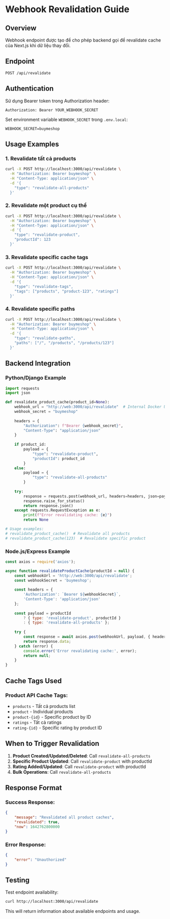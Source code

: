 # Webhook Revalidation Guide

## Overview
Webhook endpoint được tạo để cho phép backend gọi để revalidate cache của Next.js khi dữ liệu thay đổi.

## Endpoint
```
POST /api/revalidate
```

## Authentication
Sử dụng Bearer token trong Authorization header:
```
Authorization: Bearer YOUR_WEBHOOK_SECRET
```

Set environment variable `WEBHOOK_SECRET` trong `.env.local`:
```
WEBHOOK_SECRET=buymeshop
```

## Usage Examples

### 1. Revalidate tất cả products
```bash
curl -X POST http://localhost:3000/api/revalidate \
  -H "Authorization: Bearer buymeshop" \
  -H "Content-Type: application/json" \
  -d '{
    "type": "revalidate-all-products"
  }'
```

### 2. Revalidate một product cụ thể
```bash
curl -X POST http://localhost:3000/api/revalidate \
  -H "Authorization: Bearer buymeshop" \
  -H "Content-Type: application/json" \
  -d '{
    "type": "revalidate-product",
    "productId": 123
  }'
```

### 3. Revalidate specific cache tags
```bash
curl -X POST http://localhost:3000/api/revalidate \
  -H "Authorization: Bearer buymeshop" \
  -H "Content-Type: application/json" \
  -d '{
    "type": "revalidate-tags",
    "tags": ["products", "product-123", "ratings"]
  }'
```

### 4. Revalidate specific paths
```bash
curl -X POST http://localhost:3000/api/revalidate \
  -H "Authorization: Bearer buymeshop" \
  -H "Content-Type: application/json" \
  -d '{
    "type": "revalidate-paths",
    "paths": ["/", "/products", "/products/123"]
  }'
```

## Backend Integration

### Python/Django Example
```python
import requests
import json

def revalidate_product_cache(product_id=None):
    webhook_url = "http://web:3000/api/revalidate"  # Internal Docker URL
    webhook_secret = "buymeshop"
    
    headers = {
        "Authorization": f"Bearer {webhook_secret}",
        "Content-Type": "application/json"
    }
    
    if product_id:
        payload = {
            "type": "revalidate-product",
            "productId": product_id
        }
    else:
        payload = {
            "type": "revalidate-all-products"
        }
    
    try:
        response = requests.post(webhook_url, headers=headers, json=payload)
        response.raise_for_status()
        return response.json()
    except requests.RequestException as e:
        print(f"Error revalidating cache: {e}")
        return None

# Usage examples:
# revalidate_product_cache()  # Revalidate all products
# revalidate_product_cache(123)  # Revalidate specific product
```

### Node.js/Express Example
```javascript
const axios = require('axios');

async function revalidateProductCache(productId = null) {
    const webhookUrl = 'http://web:3000/api/revalidate';
    const webhookSecret = 'buymeshop';
    
    const headers = {
        'Authorization': `Bearer ${webhookSecret}`,
        'Content-Type': 'application/json'
    };
    
    const payload = productId 
        ? { type: 'revalidate-product', productId }
        : { type: 'revalidate-all-products' };
    
    try {
        const response = await axios.post(webhookUrl, payload, { headers });
        return response.data;
    } catch (error) {
        console.error('Error revalidating cache:', error);
        return null;
    }
}
```

## Cache Tags Used

### Product API Cache Tags:
- `products` - Tất cả products list
- `product` - Individual products 
- `product-{id}` - Specific product by ID
- `ratings` - Tất cả ratings
- `rating-{id}` - Specific rating by product ID

## When to Trigger Revalidation

1. **Product Created/Updated/Deleted**: Call `revalidate-all-products`
2. **Specific Product Updated**: Call `revalidate-product` with productId
3. **Rating Added/Updated**: Call `revalidate-product` with productId
4. **Bulk Operations**: Call `revalidate-all-products`

## Response Format

### Success Response:
```json
{
    "message": "Revalidated all product caches",
    "revalidated": true,
    "now": 1642762800000
}
```

### Error Response:
```json
{
    "error": "Unauthorized"
}
```

## Testing

Test endpoint availability:
```bash
curl http://localhost:3000/api/revalidate
```

This will return information about available endpoints and usage.
